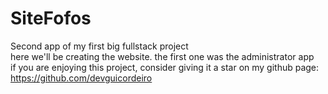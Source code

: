 # SiteFofos

Second app of my first big fullstack project </br>
here we'll be creating the website. the first one was the administrator app </br>
if you are enjoying this project, consider giving it a star on my github page: </br>
https://github.com/devguicordeiro
